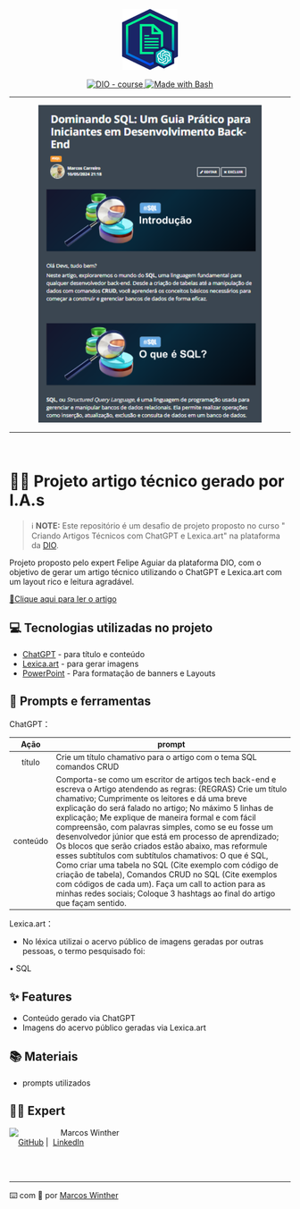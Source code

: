 <p align="center">
    <img width="100" src=".github/assets/banner.png">
</p>


<p align="center">
  <a href="https://dio.me/"><img src="https://img.shields.io/badge/DIO-Course-28DA77?logo=youtube" alt="DIO - course">
  </a>
  <a href="https://www.gnu.org/software/bash/" title="Go to Bash homepage"><img src="https://img.shields.io/badge/Prompt-Project-blue?logo=gnu-bash&amp;logoColor=white" alt="Made with Bash">
  </a>
</p>

-------

<p align="center">
  <img 
    src=".github/assets/preview-article.png"
    width="400"  
  />
</p>

-------
<br>

# 👨‍💻 Projeto artigo técnico gerado por I.A.s


 > ℹ️ **NOTE:** Este repositório é um desafio de projeto proposto no curso "
Criando Artigos Técnicos com ChatGPT e Lexica.art" na plataforma da [DIO](https://dio.me).



Projeto proposto pelo expert Felipe Aguiar da plataforma DIO, com o objetivo de gerar um artigo técnico utilizando o ChatGPT e Lexica.art com um layout rico e leitura agradável.

<a href="https://web.dio.me/articles/dominando-sql-um-guia-pratico-para-iniciantes-em-desenvolvimento-back-end?back=/articles" title="View PDF now"> 📕Clique aqui para ler o artigo</a>

## 💻 Tecnologias utilizadas no projeto

- [ChatGPT](https://chat.openai.com/) - para título e conteúdo
- [Lexica.art](https://lexica.art/) - para gerar imagens
- [PowerPoint](https://www.microsoft.com/en/microsoft-365/powerpoint) - Para formatação de banners e Layouts

## 📄 Prompts e ferramentas


ChatGPT：

|   Ação   | prompt                                                                                                                                                                                                                                                                         |
| :------: | ------------------------------------------------------------------------------------------------------------------------------------------------------------------------------------------------------------------------------------------------------------------------------ |
|  título  | Crie um título chamativo  para o artigo com o tema SQL comandos CRUD                                                                                                                                                                                                  |
| conteúdo | Comporta-se como um escritor de artigos tech back-end e escreva o Artigo atendendo as regras: {REGRAS} Crie um título chamativo; Cumprimente os leitores e dá uma breve explicação do será falado no artigo; No máximo 5 linhas de explicação; Me explique de maneira formal e com fácil compreensão, com palavras simples, como se eu fosse um desenvolvedor júnior que está em processo de aprendizado; Os blocos que serão criados estão abaixo, mas reformule esses subtítulos com subtítulos chamativos: O que é SQL, Como criar uma tabela no SQL (Cite exemplo com código de criação de tabela), Comandos CRUD no SQL (Cite exemplos com códigos de cada um). Faça um call to action para as minhas redes sociais; Coloque 3 hashtags ao final do artigo que façam sentido.|


Lexica.art：

- No léxica utilizai o acervo público de imagens geradas por outras pessoas, o termo pesquisado foi:

• SQL



## ✨ Features

- Conteúdo gerado via ChatGPT
- Imagens do acervo público geradas via Lexica.art

## 📚 Materiais

- prompts utilizados

## 👨‍💻 Expert

<p>
    <img 
      align=left 
      margin=10 
      width=80 
      src="https://avatars.githubusercontent.com/u/44624583?v=4"
    />
    <p>&nbsp&nbsp&nbspMarcos Winther<br>
    &nbsp&nbsp&nbsp
    <a href="https://github.com/MarcosWinther">
    GitHub</a>&nbsp;|&nbsp;
    <a href="https://www.linkedin.com/in/marcoswinthersilva/">LinkedIn</a>
</p>
</p>
<br/><br/>
<p>

---

⌨️ com 💜 por [Marcos Winther](https://github.com/MarcosWinther)
